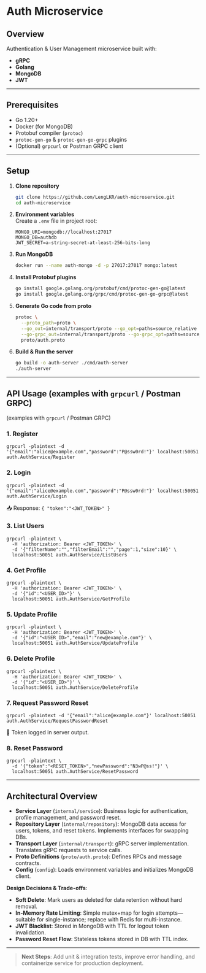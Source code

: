 # Auth Microservice

## Overview

Authentication & User Management microservice built with:

- **gRPC**
- **Golang**
- **MongoDB**
- **JWT**

---

## Prerequisites

- Go 1.20+
- Docker (for MongoDB)
- Protobuf compiler (`protoc`)
- `protoc-gen-go` & `protoc-gen-go-grpc` plugins
- (Optional) `grpcurl` or Postman GRPC client

---

## Setup

1. **Clone repository**

   ```bash
   git clone https://github.com/LengLKR/auth-microservice.git
   cd auth-microservice
   ```

2. **Environment variables**\
   Create a `.env` file in project root:

   ```dotenv
   MONGO_URI=mongodb://localhost:27017
   MONGO_DB=authdb
   JWT_SECRET=a-string-secret-at-least-256-bits-long
   ```

3. **Run MongoDB**

   ```bash
   docker run --name auth-mongo -d -p 27017:27017 mongo:latest
   ```

4. **Install Protobuf plugins**

   ```bash
   go install google.golang.org/protobuf/cmd/protoc-gen-go@latest
   go install google.golang.org/grpc/cmd/protoc-gen-go-grpc@latest
   ```

5. **Generate Go code from proto**

   ```bash
   protoc \
     --proto_path=proto \
     --go_out=internal/transport/proto --go_opt=paths=source_relative \
     --go-grpc_out=internal/transport/proto --go-grpc_opt=paths=source_relative \
     proto/auth.proto
   ```

6. **Build & Run the server**

   ```bash
   go build -o auth-server ./cmd/auth-server
   ./auth-server
   ```

---

## API Usage (examples with `grpcurl` / Postman GRPC)

(examples with `grpcurl` / Postman GRPC)

### 1. Register

```
grpcurl -plaintext -d '{"email":"alice@example.com","password":"P@ssw0rd!"}' localhost:50051 auth.AuthService/Register
```

### 2. Login

```
grpcurl -plaintext -d '{"email":"alice@example.com","password":"P@ssw0rd!"}' localhost:50051 auth.AuthService/Login
```

📥 Response: `{ "token":"<JWT_TOKEN>" }`

### 3. List Users

```
grpcurl -plaintext \
  -H 'authorization: Bearer <JWT_TOKEN>' \
  -d '{"filterName":"","filterEmail":"","page":1,"size":10}' \
  localhost:50051 auth.AuthService/ListUsers
```

### 4. Get Profile

```
grpcurl -plaintext \
  -H 'authorization: Bearer <JWT_TOKEN>' \
  -d '{"id":"<USER_ID>"}' \
  localhost:50051 auth.AuthService/GetProfile
```

### 5. Update Profile

```
grpcurl -plaintext \
  -H 'authorization: Bearer <JWT_TOKEN>' \
  -d '{"id":"<USER_ID>","email":"new@example.com"}' \
  localhost:50051 auth.AuthService/UpdateProfile
```

### 6. Delete Profile

```
grpcurl -plaintext \
  -H 'authorization: Bearer <JWT_TOKEN>' \
  -d '{"id":"<USER_ID>"}' \
  localhost:50051 auth.AuthService/DeleteProfile
```

### 7. Request Password Reset

```
grpcurl -plaintext -d '{"email":"alice@example.com"}' localhost:50051 auth.AuthService/RequestPasswordReset
```

🔔 Token logged in server output.

### 8. Reset Password

```
grpcurl -plaintext \
  -d '{"token":"<RESET_TOKEN>","newPassword":"N3wP@ss!"}' \
  localhost:50051 auth.AuthService/ResetPassword
```

---

## Architectural Overview

- **Service Layer** (`internal/service`): Business logic for authentication, profile management, and password reset.
- **Repository Layer** (`internal/repository`): MongoDB data access for users, tokens, and reset tokens. Implements interfaces for swapping DBs.
- **Transport Layer** (`internal/transport`): gRPC server implementation. Translates gRPC requests to service calls.
- **Proto Definitions** (`proto/auth.proto`): Defines RPCs and message contracts.
- **Config** (`config`): Loads environment variables and initializes MongoDB client.

**Design Decisions & Trade-offs**:

- **Soft Delete**: Mark users as deleted for data retention without hard removal.
- **In-Memory Rate Limiting**: Simple mutex+map for login attempts—suitable for single-instance; replace with Redis for multi-instance.
- **JWT Blacklist**: Stored in MongoDB with TTL for logout token invalidation.
- **Password Reset Flow**: Stateless tokens stored in DB with TTL index.

---

> **Next Steps**: Add unit & integration tests, improve error handling, and containerize service for production deployment.

